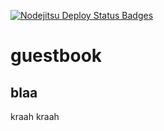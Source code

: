 [![Nodejitsu Deploy Status Badges](https://webhooks.nodejitsu.com/trapridge/messages.png)](https://webops.nodejitsu.com#trapridge/messages)

# guestbook

## blaa

kraah kraah
